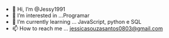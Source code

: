 - 👋 Hi, I’m @Jessy1991
- 👀 I’m interested in ...Programar
- 🌱 I’m currently learning ... JavaScript, python e SQL 
- 📫 How to reach me ... jessicasouzasantos0803@gmail.com

<!---
Jessy1991/Jessy1991 is a ✨ special ✨ repository because its `README.md` (this file) appears on your GitHub profile.
You can click the Preview link to take a look at your changes.
--->
